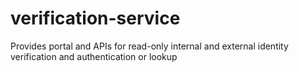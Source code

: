 # verification-service
Provides portal and APIs for read-only internal and external identity verification and authentication or lookup
